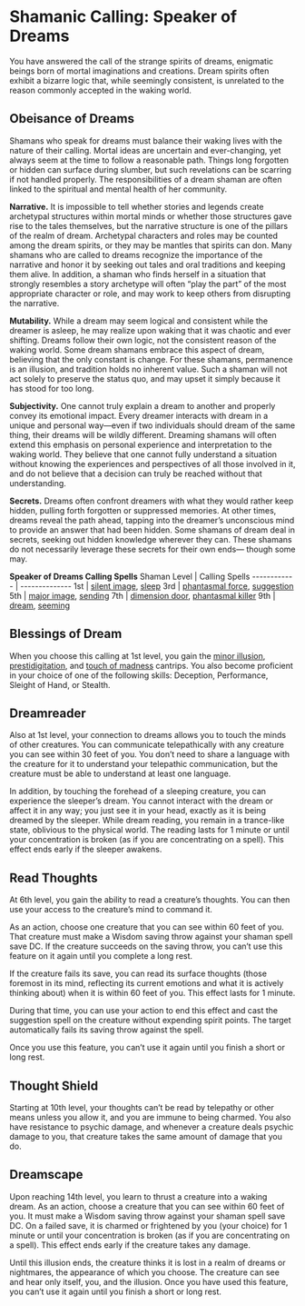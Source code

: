# Shamanic Calling: Speaker of Dreams
You have answered the call of the strange spirits of dreams, enigmatic beings born of mortal imaginations and creations. Dream spirits often exhibit a bizarre logic that, while seemingly consistent, is unrelated to the reason commonly accepted in the waking world.

## Obeisance of Dreams
Shamans who speak for dreams must balance their waking lives with the nature of their calling. Mortal ideas are uncertain and ever-changing, yet always seem at the time to follow a reasonable path. Things long forgotten or hidden can surface during slumber, but such revelations can be scarring if not handled properly. The responsibilities of a dream shaman are often linked to the spiritual and mental health of her community.

**Narrative.** It is impossible to tell whether stories and legends create archetypal structures within mortal minds or whether those structures gave rise to the tales themselves, but the narrative structure is one of the pillars of the realm of dream. Archetypal characters and roles may be counted among the dream spirits, or they may be mantles that spirits can don. Many shamans who are called to dreams recognize the importance of the narrative and honor it by seeking out tales and oral traditions and keeping them alive. In addition, a shaman who finds herself in a situation that strongly resembles a story archetype will often “play the part” of the most appropriate character or role, and may work to keep others from disrupting the narrative.

**Mutability.** While a dream may seem logical and consistent while the dreamer is asleep, he may realize upon waking that it was chaotic and ever shifting. Dreams follow their own logic, not the consistent reason of the waking world. Some dream shamans embrace this aspect of dream, believing that the only constant is change. For these shamans, permanence is an illusion, and tradition holds no inherent value. Such a shaman will not act solely to preserve the status quo, and may upset it simply because it has stood for too long.

**Subjectivity.** One cannot truly explain a dream to another and properly convey its emotional impact. Every dreamer interacts with dream in a unique and personal way—even if two individuals should dream of the same thing, their dreams will be wildly different. Dreaming shamans will often extend this emphasis on personal experience and interpretation to the waking world. They believe that one cannot fully understand a situation without knowing the experiences and perspectives of all those involved in it, and do not believe that a decision can truly be reached without that understanding.

**Secrets.** Dreams often confront dreamers with what they would rather keep hidden, pulling forth forgotten or suppressed memories. At other times, dreams reveal the path ahead, tapping into the dreamer’s unconscious mind to provide an answer that had been hidden. Some shamans of dream deal in secrets, seeking out hidden knowledge wherever they can. These shamans do not necessarily leverage these secrets for their own ends— though some may.

**Speaker of Dreams Calling Spells**
Shaman Level | Calling Spells
------------ | --------------
1st | [silent image](../../Magic/Spells/silent-image.md), [sleep](../../Magic/Spells/sleep.md)
3rd | [phantasmal force](../../Magic/Spells/phantasmal-force.md), [suggestion](../../Magic/Spells/suggestion.md)
5th | [major image](../../Magic/Spells/major-image.md), [sending](../../Magic/Spells/sending.md)
7th | [dimension door](../../Magic/Spells/dimension-door.md), [phantasmal killer](../../Magic/Spells/phantasmal-killer.md)
9th | [dream](../../Magic/Spells/dream.md), [seeming](../../Magic/Spells/seeming.md)

## Blessings of Dream
When you choose this calling at 1st level, you gain the [minor illusion](../../Magic/Spells/minor-illusion.md), [prestidigitation](../../Magic/Spells/prestidigitation.md), and [touch of madness](../../Magic/Spells/touch-of-madness.md) cantrips. You also become proficient in your choice of one of the following skills: Deception, Performance, Sleight of Hand, or Stealth.

## Dreamreader
Also at 1st level, your connection to dreams allows you to touch the minds of other creatures. You can communicate telepathically with any creature you can see within 30 feet of you. You don’t need to share a language with the creature for it to understand your telepathic communication, but the creature must be able to understand at least one language.

In addition, by touching the forehead of a sleeping creature, you can experience the sleeper’s dream. You cannot interact with the dream or affect it in any way; you just see it in your head, exactly as it is being dreamed by the sleeper. While dream reading, you remain in a trance-like state, oblivious to the physical world. The reading lasts for 1 minute or until your concentration is broken (as if you are concentrating on a spell). This effect ends early if the sleeper awakens.

## Read Thoughts
At 6th level, you gain the ability to read a creature’s thoughts. You can then use your access to the creature’s mind to command it.

As an action, choose one creature that you can see within 60 feet of you. That creature must make a Wisdom saving throw against your shaman spell save DC. If the creature succeeds on the saving throw, you can’t use this feature on it again until you complete a long rest.

If the creature fails its save, you can read its surface thoughts (those foremost in its mind, reflecting its current emotions and what it is actively thinking about) when it is within 60 feet of you. This effect lasts for 1 minute.

During that time, you can use your action to end this effect and cast the suggestion spell on the creature without expending spirit points. The target automatically fails its saving throw against the spell.

Once you use this feature, you can’t use it again until you finish a short or long rest.

## Thought Shield
Starting at 10th level, your thoughts can’t be read by telepathy or other means unless you allow it, and you are immune to being charmed. You also have resistance to psychic damage, and whenever a creature deals psychic damage to you, that creature takes the same amount of damage that you do.

## Dreamscape
Upon reaching 14th level, you learn to thrust a creature into a waking dream. As an action, choose a creature that you can see within 60 feet of you. It must make a Wisdom saving throw against your shaman spell save DC. On a failed save, it is charmed or frightened by you (your choice) for 1 minute or until your concentration is broken (as if you are concentrating on a spell). This effect ends early if the creature takes any damage.

Until this illusion ends, the creature thinks it is lost in a realm of dreams or nightmares, the appearance of which you choose. The creature can see and hear only itself, you, and the illusion.
Once you have used this feature, you can’t use it again until you finish a short or long rest.





